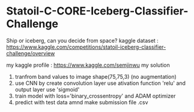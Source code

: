 # Statoil-C-CORE-Iceberg-Classifier-Challenge
Ship or iceberg, can you decide from space?
kaggle dataset : https://www.kaggle.com/competitions/statoil-iceberg-classifier-challenge/overview

my kaggle profile : https://www.kaggle.com/semjinwu
my solution
1. tranfrom band values to image shape(75,75,3) (no augmentation)
2. use CNN by create convolution layer use ativation function 'relu' and output layer use 'sigmoid'
3. train model with loss='binary_crossentropy' and ADAM optimizer
4. predict with test data amnd make submission file .csv
